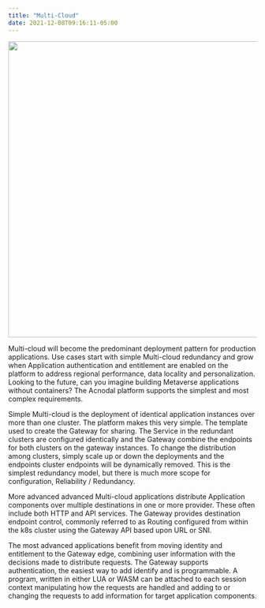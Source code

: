 ```yaml
---
title: "Multi-Cloud"
date: 2021-12-08T09:16:11-05:00
---
```


<p align="center">
<img src="/images/multicloud-app.png" style="width:600px">
</p>
<div class="bar-small"></div>



Multi-cloud will become the predominant deployment pattern for production applications.   Use cases start with simple Multi-cloud redundancy and grow when Application authentication and entitlement are enabled on the platform to address regional performance, data locality and personalization.  Looking to the future, can you imagine building Metaverse applications without containers?  The Acnodal platform supports the simplest and most complex requirements.

Simple Multi-cloud is the deployment of identical application instances over more than one cluster.  The platform makes this very simple.  The template used to create the Gateway for sharing.  The Service in the redundant clusters are configured identically and the Gateway combine the endpoints for both clusters on the gateway instances.  To change the distribution among clusters, simply scale up or down the deployments and the endpoints cluster endpoints will be dynamically removed.  This is the simplest redundancy model, but there is much more scope for configuration, Reliability / Redundancy. 

More advanced advanced Multi-cloud applications distribute Application components over multiple destinations in one or more provider.  These often include both HTTP and API services.  The Gateway provides destination endpoint control, commonly referred to as Routing configured from within the k8s cluster using the Gateway API based upon URL or SNI.  

The most advanced applications benefit from moving identity and entitlement to the Gateway edge, combining user information with the decisions made to distribute requests.  The Gateway supports authentication, the easiest way to add identify and is programmable.  A program, written in either LUA or WASM can be attached to each session context manipulating how the requests are handled and adding to or changing the requests to add information for target application components.